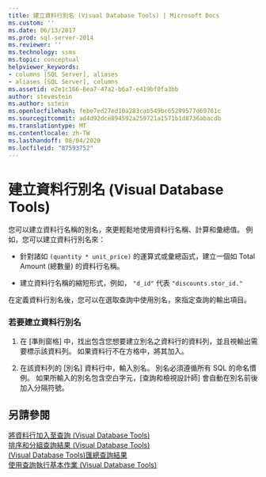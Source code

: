 ```yaml
---
title: 建立資料行別名 (Visual Database Tools) | Microsoft Docs
ms.custom: ''
ms.date: 06/13/2017
ms.prod: sql-server-2014
ms.reviewer: ''
ms.technology: ssms
ms.topic: conceptual
helpviewer_keywords:
- columns [SQL Server], aliases
- aliases [SQL Server], columns
ms.assetid: e2e1c166-8ea7-47a2-b6a7-e419bf0fa3bb
author: stevestein
ms.author: sstein
ms.openlocfilehash: febe7ed27ed10a283cab549bc65299577d69761c
ms.sourcegitcommit: ad4d92dce894592a259721a1571b1d8736abacdb
ms.translationtype: MT
ms.contentlocale: zh-TW
ms.lasthandoff: 08/04/2020
ms.locfileid: "87593752"
---
```

# <a name="create-column-aliases-visual-database-tools"></a>建立資料行別名 (Visual Database Tools)
  您可以建立資料行名稱的別名，來更輕鬆地使用資料行名稱、計算和彙總值。 例如，您可以建立資料行別名來：  
  
-   針對諸如 `(quantity * unit_price)` 的運算式或彙總函式，建立一個如 Total Amount (總數量) 的資料行名稱。  
  
-   建立資料行名稱的縮短形式，例如， `"d_id"` 代表 `"discounts.stor_id."`  
  
 在定義資料行別名後，您可以在選取查詢中使用別名，來指定查詢的輸出項目。  
  
### <a name="to-create-a-column-alias"></a>若要建立資料行別名  
  
1.  在 [準則窗格]  中，找出包含您想要建立別名之資料行的資料列，並且視輸出需要標示該資料列。 如果資料行不在方格中，將其加入。  
  
2.  在該資料列的 [別名]  資料行中，輸入別名。 別名必須遵循所有 SQL 的命名慣例。 如果所輸入的別名包含空白字元，[查詢和檢視設計師] 會自動在別名前後加入分隔符號。  
  
## <a name="see-also"></a>另請參閱  
 [將資料行加入至查詢 &#40;Visual Database Tools&#41;](visual-database-tools.md)   
 [排序和分組查詢結果 &#40;Visual Database Tools&#41;](sort-and-group-query-results-visual-database-tools.md)   
 [&#40;Visual Database Tools&#41;匯總查詢結果](summarize-query-results-visual-database-tools.md)   
 [使用查詢執行基本作業 &#40;Visual Database Tools&#41;](perform-basic-operations-with-queries-visual-database-tools.md)  
  
  
